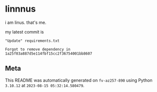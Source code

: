 # linnnus

i am linus. that's me.

my latest commit is

```
"Update" requirements.txt

Forgot to remove dependency in 1a25f03a887d5e114fbf15cc2f36754001bb8607
```

## Meta

This README was automatically generated on `fv-az257-890` using Python
`3.10.12` at `2023-08-15 05:32:14.580479`.
